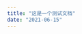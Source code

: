 ```yaml
---
title: "这是一个测试文档"
date: "2021-06-15"
---
```


[a水水水水水]: https://codesandbox.io/s/vue-vue?file=/src/main.js





